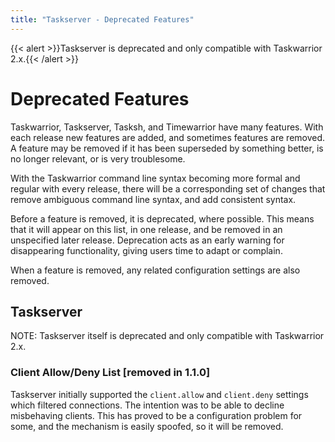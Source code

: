 ```yaml
---
title: "Taskserver - Deprecated Features"
---
```

{{< alert >}}Taskserver is deprecated and only compatible with Taskwarrior 2.x.{{< /alert >}}

# Deprecated Features

Taskwarrior, Taskserver, Tasksh, and Timewarrior have many features.
With each release new features are added, and sometimes features are removed.
A feature may be removed if it has been superseded by something better, is no longer relevant, or is very troublesome.

With the Taskwarrior command line syntax becoming more formal and regular with every release, there will be a corresponding set of changes that remove ambiguous command line syntax, and add consistent syntax.

Before a feature is removed, it is deprecated, where possible.
This means that it will appear on this list, in one release, and be removed in an unspecified later release.
Deprecation acts as an early warning for disappearing functionality, giving users time to adapt or complain.

When a feature is removed, any related configuration settings are also removed.

## Taskserver

NOTE: Taskserver itself is deprecated and only compatible with Taskwarrior 2.x.

### Client Allow/Deny List [removed in 1.1.0]

Taskserver initially supported the `client.allow` and `client.deny` settings which filtered connections.
The intention was to be able to decline misbehaving clients.
This has proved to be a configuration problem for some, and the mechanism is easily spoofed, so it will be removed.

